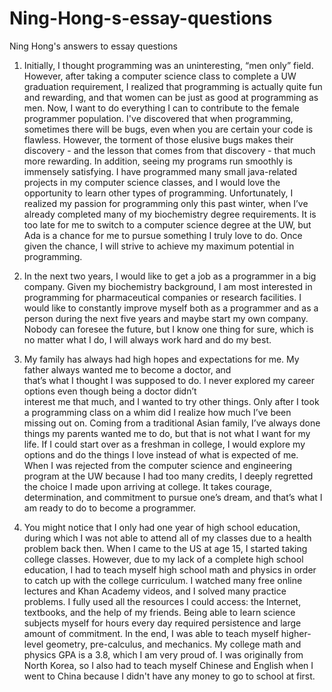 # Ning-Hong-s-essay-questions
Ning Hong's answers to essay questions  

1. Initially, I thought programming was an uninteresting, “men only” field. However, after taking a computer science class to complete a UW graduation requirement, I realized that programming is actually quite fun and rewarding, and that women can be just as good at programming as men. Now, I want to do everything I can to contribute to the female programmer population. I've discovered that when programming, sometimes there will be bugs, even when you are certain your code is flawless. However, the torment of those elusive bugs makes their discovery - and the lesson that comes from   that discovery - that much more rewarding. In addition, seeing my programs run smoothly is immensely satisfying. I have   programmed many small java-related projects in my computer science classes, and I would love the opportunity to learn   other types of programming. Unfortunately, I realized my passion for programming only this past winter, when I’ve   already completed many of my biochemistry degree requirements. It is too late for me to switch to a computer science   degree at the UW, but  Ada is a chance for me to pursue something I truly love to do. Once given the chance, I will   strive to achieve my maximum potential in programming.      
  
2. In the next two years, I would like to get a job as a programmer in a big company. Given my biochemistry background, I am most interested in programming for pharmaceutical companies or research facilities. I would like to constantly improve myself both as a programmer and as a person during the next five years and maybe start my own company. Nobody can foresee the future, but I know one thing for sure, which is no matter what I do, I will always work hard and do my best.   


3. My family has always had high hopes and expectations for me. My father always wanted me to become a doctor, and   
that’s what I thought I was supposed to do. I never explored my career options even though being a doctor didn’t  
interest me that much, and I wanted to try other things. Only after I took a programming class on a whim did I realize how much I’ve been missing out on. Coming from a traditional Asian family, I’ve always done things my parents wanted me to do, but that is not what I want for my life. If I could start over as a freshman in college, I would explore my options and do the things I love instead of what is expected of me. When I was rejected from the computer science and engineering program at the UW because I had too many credits, I deeply regretted the choice I made upon arriving at college. It takes courage, determination, and commitment to pursue one’s dream, and that’s what I am ready to do to become a programmer. 

4. You might notice that I only had one year of high school education, during which I was not able to attend all of my classes due to a health problem back then. When I came to the US at age 15, I started taking college classes. However, due to my lack of a complete high school education, I had to teach myself high school math and physics in order to catch up with the college curriculum. I watched many free online lectures and Khan Academy videos, and I solved many practice problems. I fully used all the resources I could access: the Internet, textbooks, and the help of my friends. Being able to learn science subjects myself for hours every day required persistence and large amount of commitment. In the end, I was able to teach myself higher-level geometry, pre-calculus, and mechanics. My college math and physics GPA is a 3.8, which I am very proud of. I was originally from North Korea, so I also had to teach myself Chinese and English when I went to China because I didn't have any money to go to school at first. 
